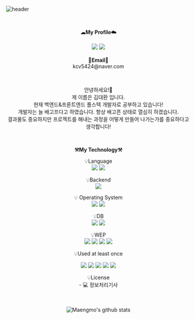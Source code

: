 ![header](https://capsule-render.vercel.app/api?type=waving&color=gradient&height=300&section=header&text=Welcome%20StroyHouse&desc=by:Maengmo%20&descSize=20&descAlign=80&fontAlign=50&fontSize=80&animation=twinkling)

<br>

<p align="center">
    <Strong>☁My Profile☁️</Strong><br><br>
    <a href="https://maengmo.tistory.com/" target="_blank"><img src="https://img.shields.io/badge/Tistory-535D6C?style=flat-square&logo=Tistory&logoColor=white"/></a>
    <a href="https://github.com/Maengmo" target="_blank"><img src="https://img.shields.io/badge/GitHub-181717?style=flat-square&logo=GitHub&logoColor=white"/></a>
<br><br>
<Strong>📧Email📧</Strong><br>kcv5424@naver.com<br>

</p>

<br>

<p align="center">
안녕하세요!👐<br>
제 이름은 김대환 입니다.<br>
현재 백엔드&프론트엔드 풀스텍 개발자로 공부하고 있습니다!<br>
개발자는 늘 배고프다고 하였습니다. 항상 배고픈 상태로 열심히 하겠습니다.<br>
결과물도 중요하지만 프로젝트를 해내는 과정을 어떻게 만들어 나가는가를 중요하다고 생각합니다! 
</p>

<br>

<p align="center">
    <Strong>⚒️My Technology⚒️</Strong><br>
</p>

<p align="center" display="inline-block">
    💡Language <br>
    <img src="https://img.shields.io/badge/JAVA-007396?style=for-the-badge&logo=java&logoColor=white"> 
    <img src="https://img.shields.io/badge/Python-3776AB?style=for-the-badge&logo=Python&logoColor=white">
</p>
<p align="center" display="inline-block">
    💡Backend <br>
    <img src="https://img.shields.io/badge/Spring-6DB33F?style=for-the-badge&logo=Spring&logoColor=white">
</p>
<p align="center" display="inline-block">
    💡 Operating System <br>
    <img src="https://img.shields.io/badge/macOS-000000?style=for-the-badge&logo=macOs IDEA&logoColor=white"> 
    <img src="https://img.shields.io/badge/Windows-0078D6?style=for-the-badge&logo=Windows IDEA&logoColor=white"> 
</p>
<p align="center" display="inline-block">
    💡DB <br>
    <img src="https://img.shields.io/badge/Oracle-F80000?style=for-the-badge&logo=Oracle&logoColor=white">
    <img src="https://img.shields.io/badge/mysql-4479A1?style=for-the-badge&logo=mysql&logoColor=white">
</p>

<p align="center" display="inline-block">
    💡WEP <br>
     <img src="https://img.shields.io/badge/javascript-F7DF1E?style=for-the-badge&logo=javascript&logoColor=black">
     <img src="https://img.shields.io/badge/css-1572B6?style=for-the-badge&logo=css3&logoColor=white">
     <img src="https://img.shields.io/badge/html-E34F26?style=for-the-badge&logo=html5&logoColor=white">
     <img src="https://img.shields.io/badge/JSP-007396?style=for-the-badge&logo=jsp&logoColor=white">
</p>

<p align="center">
    💡Used at least once
</p>
<p align="center" display="inline-block">
  <img src="https://img.shields.io/badge/C-A8B9CC?style=for-the-badge&logo=C&logoColor=white">
  <img src="https://img.shields.io/badge/Linux-FCC624?style=for-the-badge&logo=Linux&logoColor=white">
  <img src="https://img.shields.io/badge/C++-00599C?style=for-the-badge&logo=C++&logoColor=white">
  <img src="https://img.shields.io/badge/Jupyter-F37626?style=for-the-badge&logo=Jupyter&logoColor=white">
  <img src="https://img.shields.io/badge/Apache Spark-E25A1C?style=for-the-badge&logo=Spark&logoColor=white">
</p>

<p align="center" display="inline-block">
    💡License <br>
    - 💻 정보처리기사
</p>
<br>

<div align="center">
    
![Maengmo's github stats](https://github-readme-stats.vercel.app/api?username=Maengmo&show_icons=true)
    
</div>

</a>



